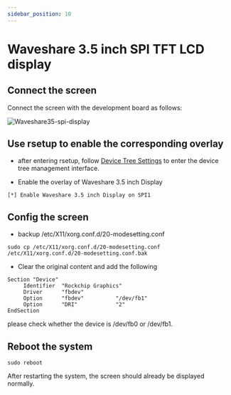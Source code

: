 ```yaml
---
sidebar_position: 10
---
```


# Waveshare 3.5 inch SPI TFT LCD display

## Connect the screen

Connect the screen with the development board as follows:

![Waveshare35-spi-display](/img/accessories/waveshare35-spi-display.webp)

## Use rsetup to enable the corresponding overlay

- after entering rsetup, follow [Device Tree Settings](/radxa-os/rsetup/devicetree) to enter the device tree management interface.

- Enable the overlay of Waveshare 3.5 inch Display

```
[*] Enable Waveshare 3.5 inch Display on SPI1
```

## Config the screen

- backup /etc/X11/xorg.conf.d/20-modesetting.conf

```
sudo cp /etc/X11/xorg.conf.d/20-modesetting.conf /etc/X11/xorg.conf.d/20-modesetting.conf.bak
```

- Clear the original content and add the following

```
Section "Device"
     Identifier  "Rockchip Graphics"
     Driver      "fbdev"
     Option      "fbdev"          "/dev/fb1"
     Option      "DRI"            "2"
EndSection
```

please check whether the device is /dev/fb0 or /dev/fb1.

## Reboot the system

```
sudo reboot
```

After restarting the system, the screen should already be displayed normally.

